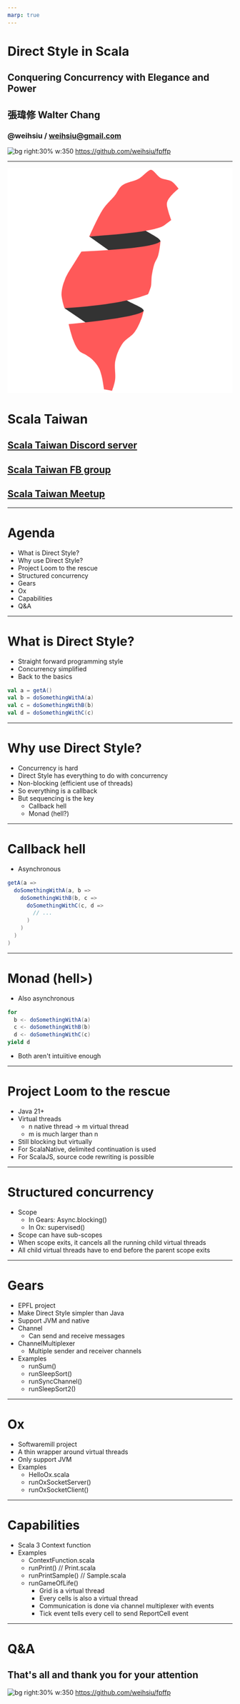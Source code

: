 ```yaml
---
marp: true
---
```

# Direct Style in Scala
## Conquering Concurrency with Elegance and Power

## 張瑋修 Walter Chang
### @weihsiu / weihsiu@gmail.com

![bg right:30% w:350](qrcode.png)
https://github.com/weihsiu/fpffp

---
![bg right:33% w:500](scalataiwan.png)
# Scala Taiwan
## [Scala Taiwan Discord server](https://discord.gg/nkQrkTwBgY)
## [Scala Taiwan FB group](https://www.facebook.com/groups/ScalaTW/)
## [Scala Taiwan Meetup](https://www.meetup.com/Scala-Taiwan-Meetup/)

---
# Agenda
- What is Direct Style?
- Why use Direct Style?
- Project Loom to the rescue
- Structured concurrency
- Gears
- Ox
- Capabilities
- Q&A

---
# What is Direct Style?
- Straight forward programming style
- Concurrency simplified
- Back to the basics

```scala
val a = getA()
val b = doSomethingWithA(a)
val c = doSomethingWithB(b)
val d = doSomethingWithC(c)
```

---
# Why use Direct Style?
- Concurrency is hard
- Direct Style has everything to do with concurrency
- Non-blocking (efficient use of threads)
- So everything is a callback
- But sequencing is the key
  * Callback hell
  * Monad (hell?)

---
# Callback hell
- Asynchronous
```scala
getA(a =>
  doSomethingWithA(a, b =>
    doSomethingWithB(b, c =>
      doSomethingWithC(c, d =>
        // ...  
      )
    )  
  )  
)
```

---
# Monad (hell>)
- Also asynchronous
```scala
for
  b <- doSomethingWithA(a)
  c <- doSomethingWithB(b)
  d <- doSomethingWithC(c)
yield d
```
- Both aren't intuiitive enough

---
# Project Loom to the rescue
- Java 21+
- Virtual threads
  * n native thread -> m virtual thread
  * m is much larger than n
- Still blocking but virtually
- For ScalaNative, delimited continuation is used
- For ScalaJS, source code rewriting is possible

---
# Structured concurrency
- Scope
  * In Gears: Async.blocking()
  * In Ox: supervised()
- Scope can have sub-scopes
- When scope exits, it cancels all the running child virtual threads
- All child virtual threads have to end before the parent scope exits

---
# Gears
- EPFL project
- Make Direct Style simpler than Java
- Support JVM and native
- Channel
  * Can send and receive messages
- ChannelMultiplexer
  * Multiple sender and receiver channels
- Examples
  * runSum()
  * runSleepSort()
  * runSyncChannel()
  * runSleepSort2()

---
# Ox
- Softwaremill project
- A thin wrapper around virtual threads
- Only support JVM
- Examples
  * HelloOx.scala
  * runOxSocketServer()
  * runOxSocketClient()

---
# Capabilities
- Scala 3 Context function
- Examples
  * ContextFunction.scala
  * runPrint() // Print.scala
  * runPrintSample() // Sample.scala
  * runGameOfLife()
    - Grid is a virtual thread
    - Every cells is also a virtual thread
    - Communication is done via channel multiplexer with events
    - Tick event tells every cell to send ReportCell event

---
# Q&A
## That's all and thank you for your attention
![bg right:30% w:350](qrcode.png)
https://github.com/weihsiu/fpffp


